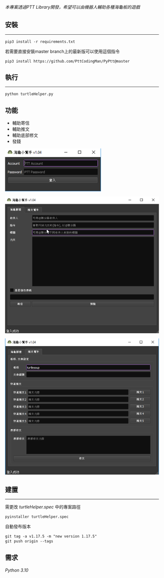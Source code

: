 ###### 本專案透過PTT Library開發，希望可以由機器人輔助各種海龜板的遊戲

## 安裝
-------------------
```
pip3 install -r requirements.txt
```

若需要直接安裝master branch上的最新版可以使用這個指令
```
pip3 install https://github.com/PttCodingMan/PyPtt@master
```


## 執行
-------------------
```
python turtleHelper.py
```


## 功能
- 輔助寄信
- 輔助推文
- 輔助底部修文
- 發錢

![登入畫面](/screenshots/001.png "登入畫面")

![海龜郵差](/screenshots/002.png "海龜郵差")

![推文幫手](/screenshots/003.png "推文幫手")


## 建置
-------------------
需更改 _turtleHelper.spec_ 中的專案路徑
```
pyinstaller turtleHelper.spec
```

自動發布版本
```
git tag -a v1.17.5 -m "new version 1.17.5" 
git push origin --tags
```

需求
-------------------
###### Python 3.10

